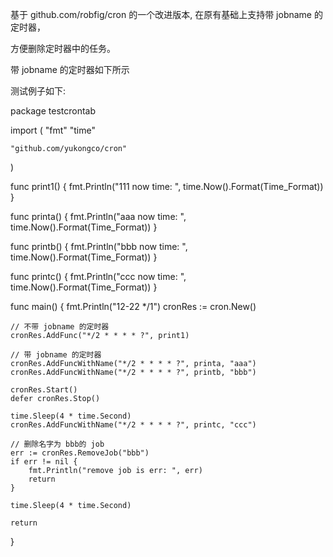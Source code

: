 
基于 github.com/robfig/cron 的一个改进版本, 在原有基础上支持带 jobname 的定时器，

方便删除定时器中的任务。

带 jobname 的定时器如下所示

测试例子如下:

package testcrontab

import (
	"fmt"
	"time"

	"github.com/yukongco/cron"
)

func print1() {
	fmt.Println("111 now time: ", time.Now().Format(Time_Format))
}

func printa() {
	fmt.Println("aaa now time: ", time.Now().Format(Time_Format))
}

func printb() {
	fmt.Println("bbb now time: ", time.Now().Format(Time_Format))
}

func printc() {
	fmt.Println("ccc now time: ", time.Now().Format(Time_Format))
}

func main() {
	fmt.Println("12-22 */1")
	cronRes := cron.New()
	
	// 不带 jobname 的定时器 
	cronRes.AddFunc("*/2 * * * * ?", print1)

    // 带 jobname 的定时器
	cronRes.AddFuncWithName("*/2 * * * * ?", printa, "aaa")
	cronRes.AddFuncWithName("*/2 * * * * ?", printb, "bbb")

	cronRes.Start()
	defer cronRes.Stop()

	time.Sleep(4 * time.Second)
	cronRes.AddFuncWithName("*/2 * * * * ?", printc, "ccc")

    // 删除名字为 bbb的 job
	err := cronRes.RemoveJob("bbb")
	if err != nil {
		fmt.Println("remove job is err: ", err)
		return
	}

	time.Sleep(4 * time.Second)
	
	return
}

